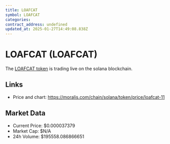 ```yaml
---
title: LOAFCAT
symbol: LOAFCAT
categories: 
contract_address: undefined
updated_at: 2025-01-27T14:49:08.838Z
---
```


# LOAFCAT (LOAFCAT)
The [LOAFCAT token](https://moralis.com/chain/solana/token/price/loafcat-11) is trading live on the solana blockchain.

## Links
- Price and chart: https://moralis.com/chain/solana/token/price/loafcat-11

## Market Data
- Current Price: $0.000037379
- Market Cap: $N/A
- 24h Volume: $195558.086866651
